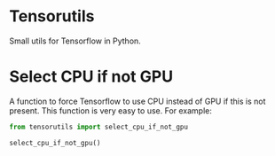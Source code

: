 # Tensorutils
Small utils for Tensorflow in Python.

# Select CPU if not GPU

A function to force Tensorflow to use CPU instead of GPU if this is not present.
This function is very easy to use. For example:

```python
from tensorutils import select_cpu_if_not_gpu

select_cpu_if_not_gpu()
```
